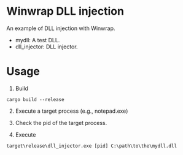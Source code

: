 # Winwrap DLL injection

An example of DLL injection with Winwrap.

- mydll: A test DLL.
- dll_injector: DLL injector.

# Usage

1. Build

```
cargo build --release
```

2. Execute a target process (e.g., notepad.exe)
   
3. Check the pid of the target process.

4. Execute

```
target\release\dll_injector.exe [pid] C:\path\to\the\mydll.dll
```
